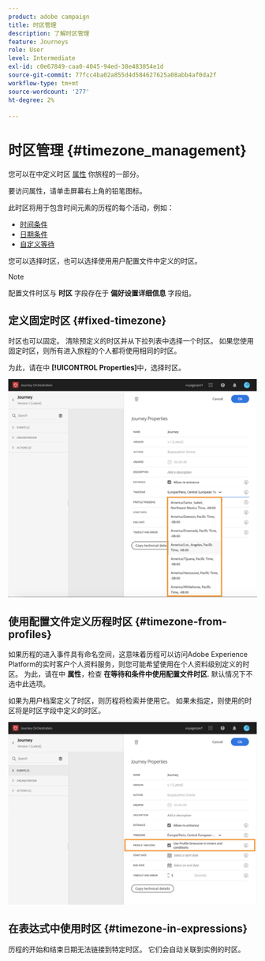 ```yaml
---
product: adobe campaign
title: 时区管理
description: 了解时区管理
feature: Journeys
role: User
level: Intermediate
exl-id: c0e67849-caa0-4045-94ed-38e483054e1d
source-git-commit: 77fcc4ba02a855d4d584627625a08abb4af0da2f
workflow-type: tm+mt
source-wordcount: '277'
ht-degree: 2%

---
```


# 时区管理 {#timezone_management}

您可以在中定义时区 [属性](../building-journeys/changing-properties.md) 你旅程的一部分。

要访问属性，请单击屏幕右上角的铅笔图标。

此时区将用于包含时间元素的历程的每个活动，例如：

* [时间条件](../building-journeys/condition-activity.md#time_condition)
* [日期条件](../building-journeys/condition-activity.md#date_condition)
* [自定义等待](../building-journeys/wait-activity.md#custom)

您可以选择时区，也可以选择使用用户配置文件中定义的时区。

>[!NOTE]
>
>配置文件时区与 **时区** 字段存在于 **偏好设置详细信息** 字段组。

## 定义固定时区 {#fixed-timezone}

时区也可以固定。 清除预定义的时区并从下拉列表中选择一个时区。 如果您使用固定时区，则所有进入旅程的个人都将使用相同的时区。

为此，请在中 **[!UICONTROL Properties]**&#x200B;中，选择时区。

![](../assets/journey72.png)

## 使用配置文件定义历程时区 {#timezone-from-profiles}

如果历程的进入事件具有命名空间，这意味着历程可以访问Adobe Experience Platform的实时客户个人资料服务，则您可能希望使用在个人资料级别定义的时区。 为此，请在中 **属性**，检查 **在等待和条件中使用配置文件时区**. 默认情况下不选中此选项。

如果为用户档案定义了时区，则历程将检索并使用它。 如果未指定，则使用的时区将是时区字段中定义的时区。

![](../assets/journey73.png)

## 在表达式中使用时区 {#timezone-in-expressions}

历程的开始和结束日期无法链接到特定时区。 它们会自动关联到实例的时区。
